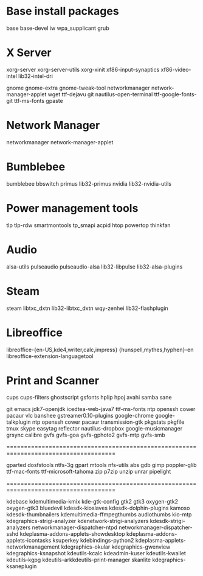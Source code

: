 # Base install packages
base base-devel iw wpa_supplicant grub

# X Server
xorg-server xorg-server-utils xorg-xinit xf86-input-synaptics xf86-video-intel lib32-intel-dri

gnome gnome-extra gnome-tweak-tool networkmanager network-manager-applet wget ttf-dejavu git nautilus-open-terminal ttf-google-fonts-git ttf-ms-fonts gpaste

# Network Manager
networkmanager network-manager-applet

# Bumblebee
bumblebee bbswitch primus lib32-primus nvidia lib32-nvidia-utils

# Power management tools
tlp tlp-rdw smartmontools tp_smapi acpid htop powertop thinkfan

# Audio
alsa-utils pulseaudio pulseaudio-alsa lib32-libpulse lib32-alsa-plugins

# Steam
steam libtxc_dxtn lib32-libtxc_dxtn wqy-zenhei lib32-flashplugin

# Libreoffice
libreoffice-{en-US,kde4,writer,calc,impress} {hunspell,mythes,hyphen}-en libreoffice-extension-languagetool

# Print and Scanner
cups cups-filters ghostscript gsfonts hplip hpoj avahi samba sane 

git emacs jdk7-openjdk icedtea-web-java7 ttf-ms-fonts ntp openssh cower pacaur vlc banshee gstreamer0.10-plugins google-chrome google-talkplugin ntp openssh cower pacaur transmission-gtk pkgstats pkgfile tmux skype easytag reflector nautilus-dropbox google-musicmanager grsync calibre gvfs gvfs-goa gvfs-gphoto2 gvfs-mtp gvfs-smb


=====================================================================================


gparted dosfstools ntfs-3g gpart mtools nfs-utils abs gdb gimp poppler-glib ttf-mac-fonts ttf-microsoft-tahoma zip p7zip unzip unrar pipelight


=====================================================================================

kdebase kdemultimedia-kmix kde-gtk-config gtk2 gtk3 oxygen-gtk2 oxygen-gtk3 bluedevil kdesdk-kioslaves kdesdk-dolphin-plugins kamoso kdesdk-thumbnailers kdemultimedia-ffmpegthumbs audiothumbs kio-mtp kdegraphics-strigi-analyzer kdenetwork-strigi-analyzers kdesdk-strigi-analyzers networkmanager-dispatcher-ntpd networkmanager-dispatcher-sshd kdeplasma-addons-applets-showdesktop kdeplasma-addons-applets-icontasks ksuperkey kdebindings-python2 kdeplasma-applets-networkmanagement kdegraphics-okular kdegraphics-gwenview kdegraphics-ksnapshot kdeutils-kcalc kdeadmin-kuser kdeutils-kwallet kdeutils-kgpg kdeutils-arkkdeutils-print-manager skanlite kdegraphics-ksaneplugin